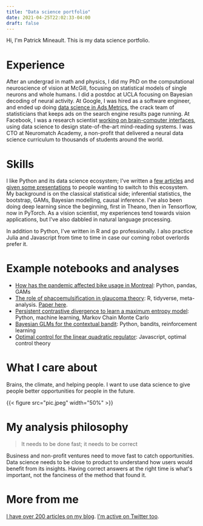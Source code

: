 ```yaml
---
title: "Data science portfolio"
date: 2021-04-25T22:02:33-04:00
draft: false
---
```


Hi, I'm Patrick Mineault. This is my data science portfolio.

# Experience

After an undergrad in math and physics, I did my PhD on the computational neuroscience of vision at McGill, focusing on statistical models of single neurons and whole humans. I did a postdoc at UCLA focusing on Bayesian decoding of neural activity. At Google, I was hired as a software engineer, and ended up doing [data science in Ads Metrics](https://www.unofficialgoogledatascience.com/), the crack team of statisticians that keeps ads on the search engine results page running. At Facebook, I was a research scientist [working on brain-computer interfaces](https://www.bloomberg.com/news/articles/2017-04-19/facebook-s-building-8-envisions-using-brain-waves-to-type-words), using data science to design state-of-the-art mind-reading systems. I was CTO at Neuromatch Academy, a non-profit that delivered a neural data science curriculum to thousands of students around the world.

# Skills

I like Python and its data science ecosystem; I've written a [few articles](https://xcorr.net/2020/02/21/transitioning-away-from-matlab/) and [given some presentations](https://github.com/patrickmineault/research_code) to people wanting to switch to this ecosystem. My background is on the classical statistical side; inferential statistics, the bootstrap, GAMs, Bayesian modelling, causal inference. I've also been doing deep learning since the beginning, first in Theano, then in Tensorflow, now in PyTorch. As a vision scientist, my experiences tend towards vision applications, but I've also dabbled in natural language processing.

In addition to Python, I've written in R and go professionally. I also practice Julia and Javascript from time to time in case our coming robot overlords prefer it.

# Example notebooks and analyses

* [How has the pandemic affected bike usage in Montreal](https://nbviewer.jupyter.org/github/patrickmineault/bike-routes/blob/main/Changing%20behaviour%20in%20Montreal%20bike%20paths.ipynb): Python, pandas, GAMs
* [The role of phacoemulsification in glaucoma theory](https://github.com/patrickmineault/phaco-meta): R, tidyverse, meta-analysis. [Paper here](https://www.sciencedirect.com/science/article/abs/pii/S003962571730108X).
* [Persistent contrastive divergence to learn a maximum entropy model](https://nbviewer.jupyter.org/github/patrickmineault/pmtk3/blob/master/python/demos/maxEntPersistentContrastiveDivergence.ipynb): Python, machine learning, Markov Chain Monte Carlo
* [Bayesian GLMs for the contextual bandit](https://nbviewer.jupyter.org/github/patrickmineault/xcorr-notebooks/blob/master/Contextual%20bandits%20with%20Thompson%20sampling.ipynb): Python, bandits, reinforcement learning
* [Optimal control for the linear quadratic regulator](https://observablehq.com/@xcorr/optimal-control-example): Javascript, optimal control theory

# What I care about

Brains, the climate, and helping people. I want to use data science to give people better opportunities for people in the future.

{{< figure src="pic.jpeg" width="50%" >}}


# My analysis philosophy

> It needs to be done fast; it needs to be correct

Business and non-profit ventures need to move fast to catch opportunities. Data science needs to be close to product to understand how users would benefit from its insights. Having correct answers at the right time is what's important, not the fanciness of the method that found it.

# More from me

[I have over 200 articles on my blog](https://xcorr.net/). [I'm active on Twitter too](https://twitter.com/patrickmineault).